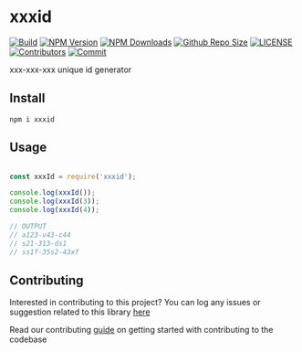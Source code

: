 # xxxid

[![Build](https://github.com/arshadkazmi42/xxxid/actions/workflows/nodejs.yml/badge.svg)](https://github.com/arshadkazmi42/xxxid/actions/workflows/nodejs.yml)
[![NPM Version](https://img.shields.io/npm/v/xxxid.svg)](https://www.npmjs.com/package/xxxid)
[![NPM Downloads](https://img.shields.io/npm/dt/xxxid.svg)](https://www.npmjs.com/package/xxxid)
[![Github Repo Size](https://img.shields.io/github/repo-size/arshadkazmi42/xxxid.svg)](https://github.com/arshadkazmi42/xxxid)
[![LICENSE](https://img.shields.io/npm/l/xxxid.svg)](https://github.com/arshadkazmi42/xxxid/blob/master/LICENSE)
[![Contributors](https://img.shields.io/github/contributors/arshadkazmi42/xxxid.svg)](https://github.com/arshadkazmi42/xxxid/graphs/contributors)
[![Commit](https://img.shields.io/github/last-commit/arshadkazmi42/xxxid.svg)](https://github.com/arshadkazmi42/xxxid/commits/master)

xxx-xxx-xxx unique id generator

## Install

```
npm i xxxid
```

## Usage

```javascript

const xxxId = require('xxxid');

console.log(xxxId());
console.log(xxxId(3));
console.log(xxxId(4));

// OUTPUT
// a123-v43-c44
// s21-313-ds1
// ss1f-35s2-43xf

```

## Contributing

Interested in contributing to this project?
You can log any issues or suggestion related to this library [here](https://github.com/arshadkazmi42/xxxid/issues/new)

Read our contributing [guide](CONTRIBUTING.md) on getting started with contributing to the codebase


